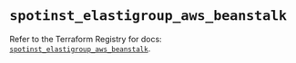 # `spotinst_elastigroup_aws_beanstalk`

Refer to the Terraform Registry for docs: [`spotinst_elastigroup_aws_beanstalk`](https://registry.terraform.io/providers/spotinst/spotinst/1.172.2/docs/resources/elastigroup_aws_beanstalk).
